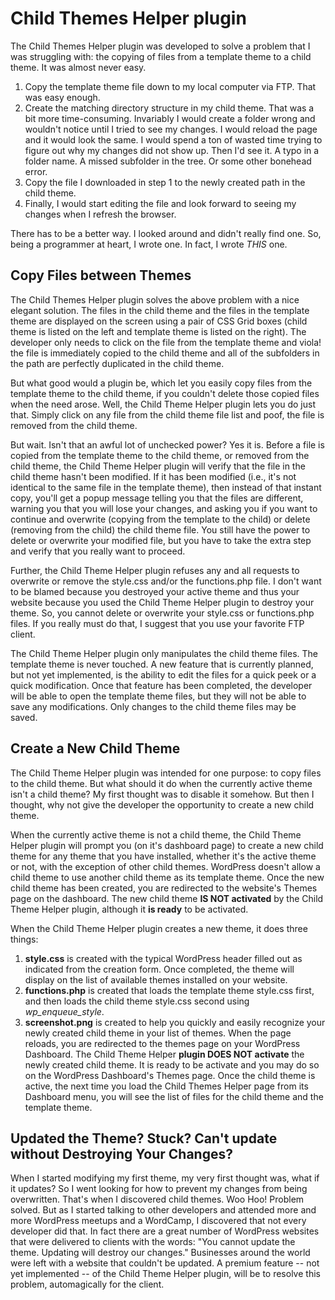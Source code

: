 # Child Themes Helper plugin
The Child Themes Helper plugin was developed to solve a problem that I was struggling with: the copying of files from a template theme to a child theme. It was almost never easy.
1. Copy the template theme file down to my local computer via FTP. That was easy enough.
1. Create the matching directory structure in my child theme. That was a bit more time-consuming. Invariably I would create a folder wrong and wouldn't notice until I tried to see my changes. I would reload the page and it would look the same. I would spend a ton of wasted time trying to figure out why my changes did not show up. Then I'd see it. A typo in a folder name. A missed subfolder in the tree. Or some other bonehead error.
1. Copy the file I downloaded in step 1 to the newly created path in the child theme.
1. Finally, I would start editing the file and look forward to seeing my changes when I refresh the browser.

There has to be a better way. I looked around and didn't really find one. So, being a programmer at heart, I wrote one. In fact, I wrote *THIS* one.

## Copy Files between Themes
The Child Themes Helper plugin solves the above problem with a nice elegant solution. The files in the child theme and the files in the template theme are displayed on the screen using a pair of CSS Grid boxes (child theme is listed on the left and template theme is listed on the right). The developer only needs to click on the file from the template theme and viola! the file is immediately copied to the child theme and all of the subfolders in the path are perfectly duplicated in the child theme.

But what good would a plugin be, which let you easily copy files from the template theme to the child theme, if you couldn't delete those copied files when the need arose. Well, the Child Theme Helper plugin lets you do just that. Simply click on any file from the child theme file list and poof, the file is removed from the child theme.

But wait. Isn't that an awful lot of unchecked power? Yes it is. Before a file is copied from the template theme to the child theme, or removed from the child theme, the Child Theme Helper plugin will verify that the file in the child theme hasn't been modified. If it has been modified (i.e., it's not identical to the same file in the template theme), then instead of that instant copy, you'll get a popup message telling you that the files are different, warning you that you will lose your changes, and asking you if you want to continue and overwrite (copying from the template to the child) or delete (removing from the child) the child theme file. You still have the power to delete or overwrite your modified file, but you have to take the extra step and verify that you really want to proceed.

Further, the Child Theme Helper plugin refuses any and all requests to overwrite or remove the style.css and/or the functions.php file. I don't want to be blamed because you destroyed your active theme and thus your website because you used the Child Theme Helper plugin to destroy your theme. So, you cannot delete or overwrite your style.css or functions.php files. If you really must do that, I suggest that you use your favorite FTP client.

The Child Theme Helper plugin only manipulates the child theme files. The template theme is never touched. A new feature that is currently planned, but not yet implemented, is the ability to edit the files for a quick peek or a quick modification. Once that feature has been completed, the developer will be able to open the template theme files, but they will not be able to save any modifications. Only changes to the child theme files may be saved.

## Create a New Child Theme
The Child Theme Helper plugin was intended for one purpose: to copy files to the child theme. But what should it do when the currently active theme isn't a child theme? My first thought was to disable it somehow. But then I thought, why not give the developer the opportunity to create a new child theme.

When the currently active theme is not a child theme, the Child Theme Helper plugin will prompt you (on it's dashboard page) to create a new child theme for any theme that you have installed, whether it's the active theme or not, with the exception of other child themes. WordPress doesn't allow a child theme to use another child theme as its template theme. Once the new child theme has been created, you are redirected to the website's Themes page on the dashboard. The new child theme __IS NOT activated__ by the Child Theme Helper plugin, although it __is ready__ to be activated.

When the Child Theme Helper plugin creates a new theme, it does three things:
1. __style.css__ is created with the typical WordPress header filled out as indicated from the creation form. Once completed, the theme will display on the list of available themes installed on your website.
1. __functions.php__ is created that loads the template theme style.css first, and then loads the child theme style.css second using *wp_enqueue_style*.
1. __screenshot.png__ is created to help you quickly and easily recognize your newly created child theme in your list of themes. When the page reloads, you are redirected to the themes page on your WordPress Dashboard. The Child Theme Helper __plugin DOES NOT activate__ the newly created child theme. It is ready to be activate and you may do so on the WordPress Dashboard's Themes page. Once the child theme is active, the next time you load the Child Themes Helper page from its Dashboard menu, you will see the list of files for the child theme and the template theme.
## Updated the Theme? Stuck? Can't update without Destroying Your Changes?
When I started modifying my first theme, my very first thought was, what if it updates? So I went looking for how to prevent my changes from being overwritten. That's when I discovered child themes. Woo Hoo! Problem solved. But as I started talking to other developers and attended more and more WordPress meetups and a WordCamp, I discovered that not every developer did that. In fact there are a great number of WordPress websites that were delivered to clients with the words: "You cannot update the theme. Updating will destroy our changes." Businesses around the world were left with a website that couldn't be updated.
A premium feature -- not yet implemented -- of the Child Theme Helper plugin, will be to resolve this problem, automagically for the client.
